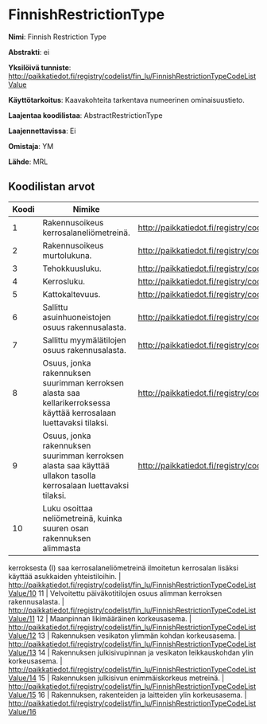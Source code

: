 # FinnishRestrictionType

**Nimi**: Finnish Restriction Type

**Abstrakti**: ei

**Yksilöivä tunniste**: http://paikkatiedot.fi/registry/codelist/fin_lu/FinnishRestrictionTypeCodeListValue

**Käyttötarkoitus**: Kaavakohteita tarkentava numeerinen ominaisuustieto.

**Laajentaa koodilistaa**: AbstractRestrictionType

**Laajennettavissa**: Ei

**Omistaja**: YM

**Lähde**: MRL

## Koodilistan arvot

Koodi     | Nimike           | Tunniste
-----------|------------------|------------
 1       | Rakennusoikeus kerrosalaneliömetreinä.   | http://paikkatiedot.fi/registry/codelist/fin_lu/FinnishRestrictionTypeCodeListValue/1
 2       | Rakennusoikeus murtolukuna.   | http://paikkatiedot.fi/registry/codelist/fin_lu/FinnishRestrictionTypeCodeListValue/2
 3       | Tehokkuusluku.   | http://paikkatiedot.fi/registry/codelist/fin_lu/FinnishRestrictionTypeCodeListValue/3
 4       | Kerrosluku.   | http://paikkatiedot.fi/registry/codelist/fin_lu/FinnishRestrictionTypeCodeListValue/4
 5       | Kattokaltevuus.   | http://paikkatiedot.fi/registry/codelist/fin_lu/FinnishRestrictionTypeCodeListValue/5
 6       | Sallittu asuinhuoneistojen osuus rakennusalasta. | http://paikkatiedot.fi/registry/codelist/fin_lu/FinnishRestrictionTypeCodeListValue/6
 7       | Sallittu myymälätilojen osuus rakennusalasta. | http://paikkatiedot.fi/registry/codelist/fin_lu/FinnishRestrictionTypeCodeListValue/7
 8       | Osuus, jonka rakennuksen suurimman kerroksen alasta saa kellarikerroksessa käyttää kerrosalaan luettavaksi tilaksi. | http://paikkatiedot.fi/registry/codelist/fin_lu/FinnishRestrictionTypeCodeListValue/8
 9       | Osuus, jonka rakennuksen suurimman kerroksen alasta saa käyttää ullakon tasolla kerrosalaan luettavaksi tilaksi. | http://paikkatiedot.fi/registry/codelist/fin_lu/FinnishRestrictionTypeCodeListValue/9
 10       | Luku osoittaa neliömetreinä, kuinka suuren osan rakennuksen alimmasta
kerroksesta (I) saa kerrosalaneliömetreinä ilmoitetun kerrosalan lisäksi
käyttää asukkaiden yhteistiloihin. | http://paikkatiedot.fi/registry/codelist/fin_lu/FinnishRestrictionTypeCodeListValue/10
 11       | Velvoitettu päiväkotitilojen osuus alimman kerroksen rakennusalasta. | http://paikkatiedot.fi/registry/codelist/fin_lu/FinnishRestrictionTypeCodeListValue/11
 12       | Maanpinnan likimääräinen korkeusasema. | http://paikkatiedot.fi/registry/codelist/fin_lu/FinnishRestrictionTypeCodeListValue/12
 13       | Rakennuksen vesikaton ylimmän kohdan korkeusasema. | http://paikkatiedot.fi/registry/codelist/fin_lu/FinnishRestrictionTypeCodeListValue/13
 14       | Rakennuksen julkisivupinnan ja vesikaton leikkauskohdan ylin
korkeusasema. | http://paikkatiedot.fi/registry/codelist/fin_lu/FinnishRestrictionTypeCodeListValue/14
 15       | Rakennuksen julkisivun enimmäiskorkeus metreinä. | http://paikkatiedot.fi/registry/codelist/fin_lu/FinnishRestrictionTypeCodeListValue/15
 16       | Rakennuksen, rakenteiden ja laitteiden ylin korkeusasema. | http://paikkatiedot.fi/registry/codelist/fin_lu/FinnishRestrictionTypeCodeListValue/16

 
